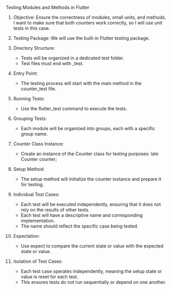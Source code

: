 

Testing Modules and Methods in Flutter

1. Objective: Ensure the correctness of modules, small units, and methods. I want to make sure that both counters work correctly, so I will use unit tests in this case.

2. Testing Package: We will use the built-in Flutter testing package.

3. Directory Structure: 
   - Tests will be organized in a dedicated test folder.
   - Test files must end with _test.

4. Entry Point: 
   - The testing process will start with the main method in the counter_test file.

5. Running Tests: 
   - Use the flutter_test command to execute the tests.

6. Grouping Tests: 
   - Each module will be organized into groups, each with a specific group name.

7. Counter Class Instance: 
   - Create an instance of the Counter class for testing purposes:
     late Counter counter;

8. Setup Method: 
   - The setup method will initialize the counter instance and prepare it for testing.

9. Individual Test Cases:
   - Each test will be executed independently, ensuring that it does not rely on the results of other tests.
   - Each test will have a descriptive name and corresponding implementation.
   - The name should reflect the specific case being tested.

10. Expectation: 
    - Use expect to compare the current state or value with the expected state or value.

11. Isolation of Test Cases: 
    - Each test case operates independently, meaning the setup state or value is reset for each test.
    - This ensures tests do not run sequentially or depend on one another.
